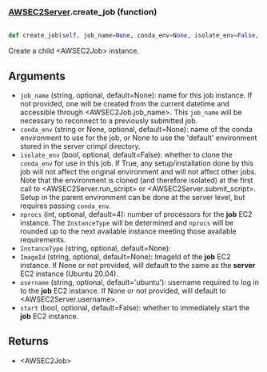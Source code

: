 ### [AWSEC2Server](AWSEC2Server.md).create_job (function)


```py

def create_job(self, job_name=None, conda_env=None, isolate_env=False, nprocs=4, InstanceType=None, ImageId='ami-03d315ad33b9d49c4', username='ubuntu', start=False)

```



Create a child &lt;AWSEC2Job&gt; instance.

Arguments
-----------
* `job_name` (string, optional, default=None): name for this job instance.
    If not provided, one will be created from the current datetime and
    accessible through &lt;AWSEC2Job.job_name&gt;.  This `job_name` will
    be necessary to reconnect to a previously submitted job.
* `conda_env` (string or None, optional, default=None): name of
    the conda environment to use for the job, or None to use the
    'default' environment stored in the server crimpl directory.
* `isolate_env` (bool, optional, default=False): whether to clone
    the `conda_env` for use in this job.  If True, any setup/installation
    done by this job will not affect the original environment and
    will not affect other jobs.  Note that the environment is cloned
    (and therefore isolated) at the first call to &lt;AWSEC2Server.run_script&gt;
    or &lt;AWSEC2Server.submit_script&gt;.  Setup in the parent environment can
    be done at the server level, but requires passing `conda_env`.
* `nprocs` (int, optional, default=4): number of processors for the
    **job** EC2 instance.  The `InstanceType` will be determined and
    `nprocs` will be rounded up to the next available instance meeting
    those available requirements.
* `InstanceType` (string, optional, default=None):
* `ImageId` (string, optional, default=None):  ImageId of the **job**
    EC2 instance.  If None or not provided, will default to the same
    as the **server** EC2 instance (Ubuntu 20.04).
* `username` (string, optional, default='ubuntu'): username required
    to log in to the **job** EC2 instance.  If None or not provided,
    will default to &lt;AWSEC2Server.username&gt;.
* `start` (bool, optional, default=False): whether to immediately start
    the **job** EC2 instance.

Returns
----------
* &lt;AWSEC2Job&gt;

